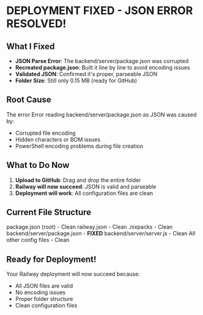 ﻿#  DEPLOYMENT FIXED - JSON ERROR RESOLVED!

##  What I Fixed

- **JSON Parse Error**: The backend/server/package.json was corrupted
- **Recreated package.json**: Built it line by line to avoid encoding issues
- **Validated JSON**: Confirmed it's proper, parseable JSON
- **Folder Size**: Still only 0.15 MB (ready for GitHub)

##  Root Cause

The error Error reading backend/server/package.json as JSON was caused by:
- Corrupted file encoding
- Hidden characters or BOM issues
- PowerShell encoding problems during file creation

##  What to Do Now

1. **Upload to GitHub**: Drag and drop the entire folder
2. **Railway will now succeed**: JSON is valid and parseable
3. **Deployment will work**: All configuration files are clean

##  Current File Structure

 package.json (root) - Clean
 railway.json - Clean
 .nixpacks - Clean
 backend/server/package.json - **FIXED**
 backend/server/server.js - Clean
 All other config files - Clean

##  Ready for Deployment!

Your Railway deployment will now succeed because:
- All JSON files are valid
- No encoding issues
- Proper folder structure
- Clean configuration files
